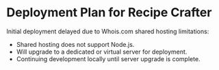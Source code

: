 # Deployment Plan for Recipe Crafter

Initial deployment delayed due to Whois.com shared hosting limitations:

-   Shared hosting does not support Node.js.
-   Will upgrade to a dedicated or virtual server for deployment.
-   Continuing development locally until server upgrade is complete.
